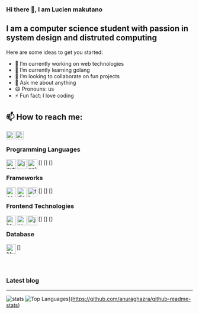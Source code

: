 ### Hi there 👋, I am Lucien makutano

## I am a computer science student with passion in system design and distruted computing

Here are some ideas to get you started:

- 🔭 I’m currently working on web technologies
- 🌱 I’m currently learning golang
- 👯 I’m looking to collaborate on fun projects
- 💬 Ask me about anything
- 😄 Pronouns: us
- ⚡ Fun fact: I love coding

## 📫 How to reach me:
[<img align="left" alt="tado | LinkedIn" width="22px" src="https://cdn.jsdelivr.net/npm/simple-icons@v3/icons/linkedin.svg" />][linkedin]
[<img align="left" alt="codeSTACKr | Twitter" width="22px" src="https://cdn.jsdelivr.net/npm/simple-icons@v3/icons/twitter.svg" />][twitter]

<br />

### Programming Languages
[<img align="left" alt="python" width="26px" src="https://cdn.worldvectorlogo.com/logos/python-5.svg" />]
[<img align="left" alt="java" width="26px" src="https://cdn.worldvectorlogo.com/logos/java.svg" />]
[<img align="left" alt="golang" width="26px" src="https://cdn.worldvectorlogo.com/logos/gopher.svg" />]

### Frameworks
[<img align="left" alt="codeigniter" width="26px" src="https://cdn.worldvectorlogo.com/logos/codeigniter.svg" />]
[<img align="left" alt="django" width="26px" src="https://cdn.worldvectorlogo.com/logos/django.svg" />]
[<img align="left" alt="flask" width="26px" src="https://cdn.worldvectorlogo.com/logos/flask.svg" />]

### Frontend Technologies
[<img align="left" alt="html" width="26px" src="https://cdn.worldvectorlogo.com/logos/html-5.svg" />]
[<img align="left" alt="css" width="26px" src="https://cdn.worldvectorlogo.com/logos/css3.svg" />]
[<img align="left" alt="jquery" width="26px" src="https://cdn.worldvectorlogo.com/logos/jquery-1.svg" />]

### Database
[<img align="left" alt="Mysql" width="26px" src="https://cdn.worldvectorlogo.com/logos/mysql.svgg" />]
 
 <br />
 <br />

### Latest blog
<!-- BLOG-POST-LIST:START -->
<!-- BLOG-POST-LIST:END -->

---

<img alt="stats" align="left" src="https://github-readme-stats.vercel.app/api?username=tadomikikuto-bit&count_private=true&show_icons=true" />

![Top Languages](https://github-readme-stats.vercel.app/api/top-langs/?username=tadomikikuto-bit)](https://github.com/anuraghazra/github-readme-stats)

[linkedin]: https://www.linkedin.com/in/makutano-lucien-374779178/
[twitter]: https://twitter.com/tadomikikuto